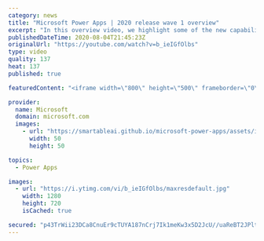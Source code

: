 ```yaml
---
category: news
title: "Microsoft Power Apps | 2020 release wave 1 overview"
excerpt: "In this overview video, we highlight some of the new capabilities included in the latest update to Microsoft Power Apps.      Here are the capabilities covered:     UI enhancements       • Save is always visible       • Chart formatting  Grid user experience enhancements       • Conditional search  "
publishedDateTime: 2020-08-04T21:45:23Z
originalUrl: "https://youtube.com/watch?v=b_ieIGfOlbs"
type: video
quality: 137
heat: 137
published: true

featuredContent: "<iframe width=\"800\" height=\"500\" frameborder=\"0\" src=\"https://www.youtube.com/embed/b_ieIGfOlbs\" allow=\"accelerometer; autoplay; encrypted-media; gyroscope; picture-in-picture\" allowfullscreen></iframe>"

provider:
  name: Microsoft
  domain: microsoft.com
  images:
    - url: "https://smartableai.github.io/microsoft-power-apps/assets/images/organizations/microsoft.com-50x50.jpg"
      width: 50
      height: 50

topics:
  - Power Apps

images:
  - url: "https://i.ytimg.com/vi/b_ieIGfOlbs/maxresdefault.jpg"
    width: 1280
    height: 720
    isCached: true

secured: "p43TrWii23DCa8CnuEr9cTUYA187nCrj7Ik1meKw3x5D2JcU//uaReBT2JPltKgKkQ6RzNo6dLn2f04V1TB/cJ7W0jP7HULumCGHF1gaGkwNTMo2iyBjaZHXLcAEwRqn6NsfS4M2DjzU1DK25C1YVlObmUCdB9UMLVr+/yGKWjvFs8376J+U2CKaM+8hugd1tRnhiCc7GCn+HxgzB71HZ6eL/2BOEm81DbIp6kAXEdHP943xPKOECXxACjqSfrF/s+NrSObXY62PkKTGm+YaiYJ8vzcFuslOogB6UMGJU0+qFhqlcb5rrjCzD33YiYv68QgL/M1eHN1KzdIzH9fLa0U1D4q5Thc/I3nWAD3C4JR1He8UyJPJQHf18IKWzbxjNBGmXZecrN7raKRPJlrdBMu8cXXtGShtwvgOfxo5p8QU05X7HBuBdzbwNUZ0uKPm;LXOqot4B37R+YuFtgAdPmA=="
---
```


